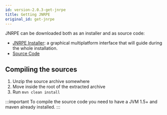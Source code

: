 ```yaml
---
id: version-2.0.3-get-jnrpe
title: Getting JNRPE
original_id: get-jnrpe
---
```


JNRPE can be downloaded both as an installer and as source code:

* [JNRPE Installer](https://sourceforge.net/projects/jnrpe/files/install/jnrpe-server-install-2.0.5/jnrpe-server-install-2.0.5.jar/download): 
a graphical multiplatform interface that will guide during the whole installation.
* [Source Code](https://github.com/ziccardi/jnrpe)

## Compiling the sources

1. Unzip the source archive somewhere
2. Move inside the root of the extracted archive
3. Run `mvn clean install`

:::important
To compile the source code you need to have a JVM 1.5+ and maven already installed.
:::